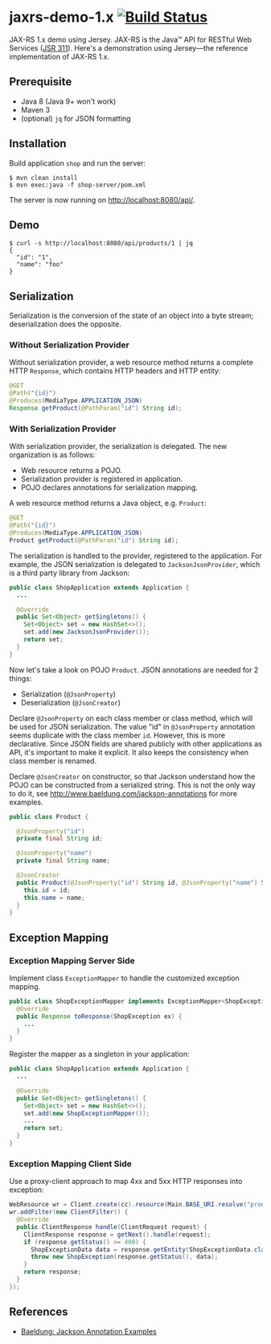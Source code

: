 # jaxrs-demo-1.x [![Build Status][travis-img]][travis]

JAX-RS 1.x demo using Jersey. JAX-RS is the Java™ API for RESTful Web Services ([JSR 311][jsr-311]).
Here's a demonstration using Jersey—the reference implementation of JAX-RS 1.x.

## Prerequisite

- Java 8 (Java 9+ won't work)
- Maven 3
- (optional) `jq` for JSON formatting

## Installation

Build application `shop` and run the server:

    $ mvn clean install
    $ mvn exec:java -f shop-server/pom.xml

The server is now running on <http://localhost:8080/api/>.

## Demo

```
$ curl -s http://localhost:8080/api/products/1 | jq
{
  "id": "1",
  "name": "foo"
}
```

## Serialization

Serialization is the conversion of the state of an object into a byte stream;
deserialization does the opposite.

### Without Serialization Provider

Without serialization provider, a web resource method returns a complete HTTP
`Response`, which contains HTTP headers and HTTP entity:

```java
@GET
@Path("{id}")
@Produces(MediaType.APPLICATION_JSON)
Response getProduct(@PathParam("id") String id);
```

### With Serialization Provider

With serialization provider, the serialization is delegated. The new
organization is as follows:

- Web resource returns a POJO.
- Serialization provider is registered in application.
- POJO declares annotations for serialization mapping.

A web resource method returns a Java object, e.g. `Product`:

```java
@GET
@Path("{id}")
@Produces(MediaType.APPLICATION_JSON)
Product getProduct(@PathParam("id") String id);
```

The serialization is handled to the provider, registered to the
application. For example, the JSON serialization is delegated to
`JacksonJsonProvider`, which is a third party library from Jackson:

```java
public class ShopApplication extends Application {
  ...

  @Override
  public Set<Object> getSingletons() {
    Set<Object> set = new HashSet<>();
    set.add(new JacksonJsonProvider());
    return set;
  }
}
```

Now let's take a look on POJO `Product`. JSON annotations are needed for 2
things:

- Serialization (`@JsonProperty`)
- Deserialization (`@JsonCreator`)

Declare `@JsonProperty` on each class member or class method, which will be
used for JSON serialization. The value "id" in `@JsonProperty` annotation seems
duplicate with the class member `id`. However, this is more declarative. Since
JSON fields are shared publicly with other applications as API, it's important
to make it explicit. It also keeps the consistency when class member is
renamed.

Declare `@JsonCreator` on constructor, so that Jackson understand how the POJO
can be constructed from a serialized string. This is not the only way to do it,
see <http://www.baeldung.com/jackson-annotations> for more examples.

```java
public class Product {

  @JsonProperty("id")
  private final String id;

  @JsonProperty("name")
  private final String name;

  @JsonCreator
  public Product(@JsonProperty("id") String id, @JsonProperty("name") String name) {
    this.id = id;
    this.name = name;
  }
}
```

## Exception Mapping

### Exception Mapping Server Side

Implement class `ExceptionMapper` to handle the customized exception mapping.

```java
public class ShopExceptionMapper implements ExceptionMapper<ShopException> {
  @Override
  public Response toResponse(ShopException ex) {
    ...
  }
}
```

Register the mapper as a singleton in your application:

```java
public class ShopApplication extends Application {
  ...

  @Override
  public Set<Object> getSingletons() {
    Set<Object> set = new HashSet<>();
    set.add(new ShopExceptionMapper());
    ...
    return set;
  }
}
```

### Exception Mapping Client Side

Use a proxy-client approach to map 4xx and 5xx HTTP responses into exception:

```java
WebResource wr = Client.create(cc).resource(Main.BASE_URI.resolve("products"));
wr.addFilter(new ClientFilter() {
  @Override
  public ClientResponse handle(ClientRequest request) {
    ClientResponse response = getNext().handle(request);
    if (response.getStatus() >= 400) {
      ShopExceptionData data = response.getEntity(ShopExceptionData.class);
      throw new ShopException(response.getStatus(), data);
    }
    return response;
  }
});
```

## References

- [Baeldung: Jackson Annotation Examples][jackson-annotations]

[jsr-311]: https://jcp.org/en/jsr/detail?id=311
[jackson-annotations]: http://www.baeldung.com/jackson-annotations
[travis]: https://travis-ci.org/mincong-h/jaxrs-1.x-demo
[travis-img]: https://travis-ci.org/mincong-h/jaxrs-1.x-demo.svg?branch=master
